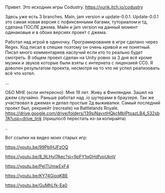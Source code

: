 Привет. Это исходник игры Codustry. https://vurik.itch.io/codustry

Здесь уже есть 3 branches. Main, jam version и update-0.0.1. Update-0.0.1 это самая новая версия с пофиксенными багами, туториалом и тд, сделана ПОСЛЕ джема. Майн и jam version на данный момент одинаковые и в обоих версиях проект с джема. 

Работал над игрой в одиночку. Програмирование в игре сделано через Regex. Код писал в спешке поэтому он очень кривой и не понятный. Писал много комментариев наслучий если кто то реально будет смотреть. 
В общем проект сделан на Unity ровно за 3 дня всё кроме музики и звуков которые были взяты с интернета с лицензией CC0.
Я доволен результатом проекта, несмотря на то что не успел реализовать всё что хотел.

...

ОБО МНЕ (если интересно):
Мне 19 лет. Живу в Финляндии. Зашел на джем случайно. Раньше работал над .io шутерами в браузере. Так же участвовал в джемах и делал простые 2д выживалки. 
Самый последний проект был, рекриейт (recreate) на Battlelands Royale. 
https://drive.google.com/drive/folders/139siNavxtHQkcMbIPtoazLB4_532sb7A?usp=drive_link (пришлосб перестать из-за копирайта)

..

Вот ссылки на видео моих старых игр:

https://youtu.be/99PbIHJFzOQ

https://youtu.be/8_9LHyI7Aec?si=9pFY1qGHdfvpUknV 

https://youtu.be/PelTUmwExF4

https://youtu.be/KY74GioqKBE

https://youtu.be/GuMhLfk-Ea0
